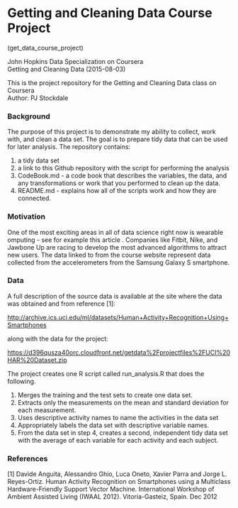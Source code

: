 # Getting and Cleaning Data Course Project
(get_data_course_project)

John Hopkins Data Specialization on Coursera  
Getting and Cleaning Data (2015-08-03) 

This is the project repository for the Getting and Cleaning Data class on Coursera  
Author: PJ Stockdale  

### Background

The purpose of this project is to demonstrate my ability to collect, work 
with, and clean a data set. The goal is to prepare tidy data that can be used 
for later analysis. The repository contains:  

1.  a tidy data set  
2.  a link to this Github repository with the script for performing the analysis  
3.  CodeBook.md - a code book that describes the variables, the data, and any 
    transformations or work that you performed to clean up the data.   
4.  README.md - explains how all of the scripts work and how they are connected.  

### Motivation

One of the most exciting areas in all of data science right now is wearable 
omputing - see for example this article . Companies like Fitbit, Nike, and 
Jawbone Up are racing to develop the most advanced algorithms to attract new 
users. The data linked to from the course website represent data collected 
from the accelerometers from the Samsung Galaxy S smartphone. 

### Data

A full description of the source data is available at the site where the data 
was obtained and from reference [1]: 

http://archive.ics.uci.edu/ml/datasets/Human+Activity+Recognition+Using+Smartphones 

along with the data for the project: 

https://d396qusza40orc.cloudfront.net/getdata%2Fprojectfiles%2FUCI%20HAR%20Dataset.zip 

The project creates one R script called run_analysis.R that does the following.
 
1.  Merges the training and the test sets to create one data set.
2.  Extracts only the measurements on the mean and standard deviation for each 
    measurement. 
3.  Uses descriptive activity names to name the activities in the data set
4.  Appropriately labels the data set with descriptive variable names. 
5.  From the data set in step 4, creates a second, independent tidy data set 
    with the average of each variable for each activity and each subject.

### References

[1]  Davide Anguita, Alessandro Ghio, Luca Oneto, Xavier Parra and Jorge L. Reyes-Ortiz. 
     Human Activity Recognition on Smartphones using a Multiclass Hardware-Friendly 
     Support Vector Machine. International Workshop of Ambient Assisted Living (IWAAL 2012).
     Vitoria-Gasteiz, Spain. Dec 2012
